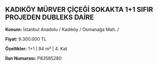 ## KADIKÖY MÜRVER ÇİÇEĞİ SOKAKTA 1+1 SIFIR PROJEDEN DUBLEKS DAİRE

**Konum:** İstanbul Anadolu / Kadıköy / Osmanağa Mah. /

**Fiyat:** 9.300.000 TL

**Özellikler:** 1+1 | 94 m² | 4. Kat

**İlan Numarası:** P83585280
